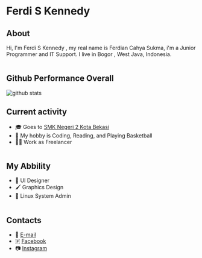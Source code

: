 # Ferdi S Kennedy

## About
Hi, I'm Ferdi S Kennedy , my real name is Ferdian Cahya Sukma, i'm a Junior Programmer and IT Support. I live in Bogor , West Java, Indonesia. 
```
```
## Github Performance Overall

![github stats](https://github-readme-stats.vercel.app/api?username=kennedy69&show_icons=true)


## Current activity

- 🎓 Goes to <a href="https://tkjsmkn2.sch.id">SMK Negeri 2 Kota Bekasi</a>
- 🔖 My hobby is Coding, Reading, and Playing Basketball
- 👨‍💻 Work as Freelancer
```
```
## My Abbility
- 📲 UI Designer
- 🖌 Graphics Design
- 🐧 Linux System Admin
```
```
## Contacts
- 💌 <a href="mailto:ferdikennedy@protonmail.com">E-mail</a>
- 🇫 <a href="https://facebook.com/kennedy.go.id">Facebook</a>
- 📷 <a href="https://instagram.com/ferdikennedy">Instagram</a> 
